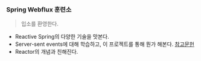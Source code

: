 ### Spring Webflux 훈련소

>입소를 환영한다.

* Reactive Spring의 다양한 기술을 맛본다. 
* Server-sent events에 대해 학습하고, 이 프로젝트를 통해 뭔가 해본다. [참고문헌](https://spoqa.github.io/2014/01/20/sse.html)
* Reactor의 개념과 친해진다.

